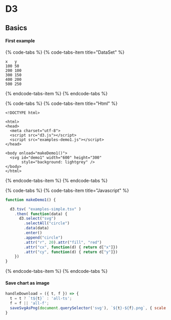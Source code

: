 # D3

## Basics

#### First example

{% code-tabs %}
{% code-tabs-item title="DataSet" %}
```text
x	y
100	50
200	100
300	150
400	200
500	250
```
{% endcode-tabs-item %}
{% endcode-tabs %}

{% code-tabs %}
{% code-tabs-item title="Html" %}
```markup
<!DOCTYPE html>

<html>
<head>
  <meta charset="utf-8">
  <script src="d3.js"></script>                                  
  <script src="examples-demo1.js"></script>                      
</head>

<body onload="makeDemo1()">                                      
  <svg id="demo1" width="600" height="300"
       style="background: lightgrey" />                          
</body>
</html>
```
{% endcode-tabs-item %}
{% endcode-tabs %}

{% code-tabs %}
{% code-tabs-item title="Javascript" %}
```javascript
function makeDemo1() {

  d3.tsv( "examples-simple.tsv" )
    .then( function(data) {
      d3.select("svg")
        .selectAll("circle")
        .data(data)
        .enter()
        .append("circle")
        .attr("r", 20).attr("fill", "red")
        .attr("cx", function(d) { return d["x"]})
        .attr("cy", function(d) { return d["y"]})
    })
}
```
{% endcode-tabs-item %}
{% endcode-tabs %}

#### Save chart as image

```javascript
handleDownload = ({ t, f }) => {
  t = t ? `t${t}` : 'all-ts';
  f = f || 'all-f';
  saveSvgAsPng(document.querySelector('svg'), `${t}-${f}.png`, { scale: 1 })
}
```

